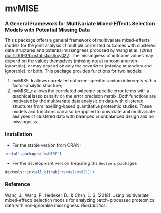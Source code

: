 # mvMISE

### A General Framework for Multivariate Mixed-Effects Selection Models with Potential Missing Data

This `R` package offers a general framework of multivariate mixed-effects models for the joint analysis of multiple correlated outcomes with clustered data structures and potential missingness proposed by Wang et al. (2018) <doi:10.1093/biostatistics/kxy022>. The missingness of outcome values may depend on the values themselves (missing not at random and non-ignorable), or may depend on only the covariates (missing at random and ignorable), or both. This package provides functions for two models: 
1) mvMISE_b allows correlated outcome-specific random intercepts with a factor-analytic structure;
2) mvMISE_e allows the correlated outcome-specific error terms with a graphical lasso penalty on the error precision matrix. Both functions are motivated by the multivariate data analysis on data with clustered structures from labelling-based quantitative proteomic studies. These models and functions can also be applied to univariate and multivariate analyses of clustered data with balanced or unbalanced design and no missingness.


### Installation
- For the stable version from [CRAN](https://cran.r-project.org/web/packages/mvMISE/index.html):
```r
install.packages('mvMISE')
```
- For the development version (requiring the `devtools` package):
```r
devtools::install_github('randel/mvMISE')
```

### Reference
Wang, J., Wang, P., Hedeker, D., & Chen, L. S. (2018). Using multivariate mixed-effects selection models for analyzing batch-processed proteomics data with non-ignorable missingness. *Biostatistics*.
